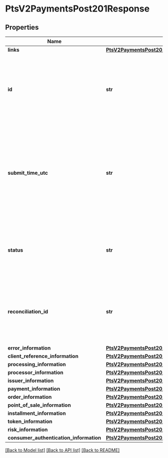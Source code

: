 # PtsV2PaymentsPost201Response

## Properties
Name | Type | Description | Notes
------------ | ------------- | ------------- | -------------
**links** | [**PtsV2PaymentsPost201ResponseLinks**](PtsV2PaymentsPost201ResponseLinks.md) |  | [optional] 
**id** | **str** | An unique identification number to identify the submitted request. It is also appended to the endpoint of the resource.  On incremental authorizations, this value with be the same as the identification number returned in the original authorization response.  #### PIN debit Returned for all PIN debit services.  | [optional] 
**submit_time_utc** | **str** | Time of request in UTC. Format: &#x60;YYYY-MM-DDThh:mm:ssZ&#x60; **Example** &#x60;2016-08-11T22:47:57Z&#x60; equals August 11, 2016, at 22:47:57 (10:47:57 p.m.). The &#x60;T&#x60; separates the date and the time. The &#x60;Z&#x60; indicates UTC.  Returned by authorization service.  #### PIN debit Time when the PIN debit credit, PIN debit purchase or PIN debit reversal was requested.  Returned by PIN debit credit, PIN debit purchase or PIN debit reversal.  | [optional] 
**status** | **str** | The status of the submitted transaction.  Possible values:  - AUTHORIZED  - PARTIAL_AUTHORIZED  - AUTHORIZED_PENDING_REVIEW  - AUTHORIZED_RISK_DECLINED  - PENDING_AUTHENTICATION  - PENDING_REVIEW  - DECLINED  - INVALID_REQUEST  | [optional] 
**reconciliation_id** | **str** | Reference number for the transaction. This value is not returned for all processors.  Returned by authorization service.  ##### PIN debit Returned by PIN debit credit, PIN debit purchase, and PIN debit reversal.  #### Atos Positive string (6)  #### All other processors String (60)  | [optional] 
**error_information** | [**PtsV2PaymentsPost201ResponseErrorInformation**](PtsV2PaymentsPost201ResponseErrorInformation.md) |  | [optional] 
**client_reference_information** | [**PtsV2PaymentsPost201ResponseClientReferenceInformation**](PtsV2PaymentsPost201ResponseClientReferenceInformation.md) |  | [optional] 
**processing_information** | [**PtsV2PaymentsPost201ResponseProcessingInformation**](PtsV2PaymentsPost201ResponseProcessingInformation.md) |  | [optional] 
**processor_information** | [**PtsV2PaymentsPost201ResponseProcessorInformation**](PtsV2PaymentsPost201ResponseProcessorInformation.md) |  | [optional] 
**issuer_information** | [**PtsV2PaymentsPost201ResponseIssuerInformation**](PtsV2PaymentsPost201ResponseIssuerInformation.md) |  | [optional] 
**payment_information** | [**PtsV2PaymentsPost201ResponsePaymentInformation**](PtsV2PaymentsPost201ResponsePaymentInformation.md) |  | [optional] 
**order_information** | [**PtsV2PaymentsPost201ResponseOrderInformation**](PtsV2PaymentsPost201ResponseOrderInformation.md) |  | [optional] 
**point_of_sale_information** | [**PtsV2PaymentsPost201ResponsePointOfSaleInformation**](PtsV2PaymentsPost201ResponsePointOfSaleInformation.md) |  | [optional] 
**installment_information** | [**PtsV2PaymentsPost201ResponseInstallmentInformation**](PtsV2PaymentsPost201ResponseInstallmentInformation.md) |  | [optional] 
**token_information** | [**PtsV2PaymentsPost201ResponseTokenInformation**](PtsV2PaymentsPost201ResponseTokenInformation.md) |  | [optional] 
**risk_information** | [**PtsV2PaymentsPost201ResponseRiskInformation**](PtsV2PaymentsPost201ResponseRiskInformation.md) |  | [optional] 
**consumer_authentication_information** | [**PtsV2PaymentsPost201ResponseConsumerAuthenticationInformation**](PtsV2PaymentsPost201ResponseConsumerAuthenticationInformation.md) |  | [optional] 

[[Back to Model list]](../README.md#documentation-for-models) [[Back to API list]](../README.md#documentation-for-api-endpoints) [[Back to README]](../README.md)



